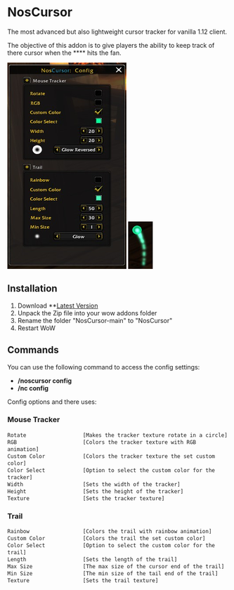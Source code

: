 # NosCursor

The most advanced but also lightweight cursor tracker for vanilla 1.12 client.

The objective of this addon is to give players the ability to keep track of there cursor when the **** hits the fan.

![NosCursor](screenshot.jpg)
![NosCursor](screenshot2.jpg)

## Installation
1. Download **[Latest Version](https://github.com/Beardedrasta/NosCursor/archive/main.zip)
2. Unpack the Zip file into your wow addons folder
3. Rename the folder "NosCursor-main" to "NosCursor"
4. Restart WoW

## Commands

You can use the following command to access the config settings:
* **/noscursor config**
* **/nc config**

Config options and there uses:
### Mouse Tracker
```
Rotate                  [Makes the tracker texture rotate in a circle]
RGB                     [Colors the tracker texture with RGB animation]
Custom Color            [Colors the tracker texture the set custom color]
Color Select            [Option to select the custom color for the tracker]
Width                   [Sets the width of the tracker]
Height                  [Sets the height of the tracker]
Texture                 [Sets the tracker texture]
```

### Trail
```
Rainbow                 [Colors the trail with rainbow animation]
Custom Color            [Colors the trail the set custom color]
Color Select            [Option to select the custom color for the trail]
Length                  [Sets the length of the trail]
Max Size                [The max size of the cursor end of the trail]
Min Size                [The min size of the tail end of the trail]
Texture                 [Sets the trail texture]
```
